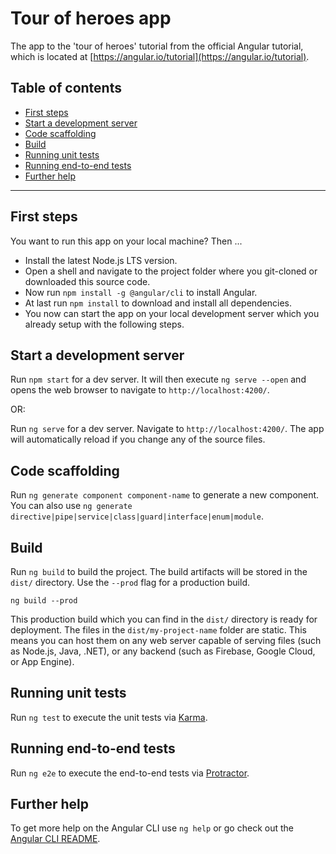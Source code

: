 # Tour of heroes app
The app to the 'tour of heroes' tutorial from the official Angular tutorial, which is located at [https://angular.io/tutorial](https://angular.io/tutorial).

## Table of contents
- [First steps](#First-steps)
- [Start a development server](#Start-a-development-server)
- [Code scaffolding](#Code-scaffolding)
- [Build](#Build)
- [Running unit tests](#Running-unit-tests)
- [Running end-to-end tests](#Running-end-to-end-tests)
- [Further help](#Further-help)

---

## First steps
You want to run this app on your local machine? Then ...

- Install the latest Node.js LTS version.
- Open a shell and navigate to the project folder where you git-cloned or downloaded this source code.
- Now run `npm install -g @angular/cli` to install Angular.
- At last run `npm install` to download and install all dependencies.
- You now can start the app on your local development server which you already setup with the following steps.

## Start a development server
Run `npm start` for a dev server. It will then execute `ng serve --open` and opens the web browser to navigate to `http://localhost:4200/`.

OR:

Run `ng serve` for a dev server. Navigate to `http://localhost:4200/`. The app will automatically reload if you change any of the source files.

## Code scaffolding

Run `ng generate component component-name` to generate a new component. You can also use `ng generate directive|pipe|service|class|guard|interface|enum|module`.

## Build

Run `ng build` to build the project. The build artifacts will be stored in the `dist/` directory. Use the `--prod` flag for a production build.

~~~
ng build --prod
~~~

This production build which you can find in the `dist/` directory is ready for deployment. The files in the `dist/my-project-name` folder are static. This means you can host them on any web server capable of serving files (such as Node.js, Java, .NET), or any backend (such as Firebase, Google Cloud, or App Engine).

## Running unit tests

Run `ng test` to execute the unit tests via [Karma](https://karma-runner.github.io).

## Running end-to-end tests

Run `ng e2e` to execute the end-to-end tests via [Protractor](http://www.protractortest.org/).

## Further help

To get more help on the Angular CLI use `ng help` or go check out the [Angular CLI README](https://github.com/angular/angular-cli/blob/master/README.md).
